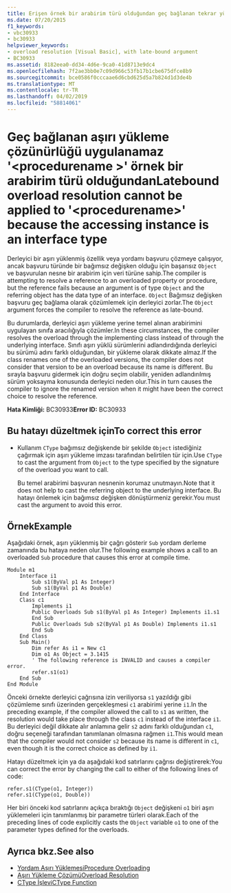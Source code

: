 ```yaml
---
title: Erişen örnek bir arabirim türü olduğundan geç bağlanan tekrar yükleme çözümü '<procedurename>' öğesine uygulanamaz
ms.date: 07/20/2015
f1_keywords:
- vbc30933
- bc30933
helpviewer_keywords:
- overload resolution [Visual Basic], with late-bound argument
- BC30933
ms.assetid: 8182eea0-dd34-4d6e-9ca0-41d8713e9dc4
ms.openlocfilehash: 7f2ae3bb0e7c09d966c53fb17b1cbe675dfce8b9
ms.sourcegitcommit: bce0586f0cccaae6d6cbd625d5a7b824d1d3de4b
ms.translationtype: MT
ms.contentlocale: tr-TR
ms.lasthandoff: 04/02/2019
ms.locfileid: "58814061"
---
```

# <a name="latebound-overload-resolution-cannot-be-applied-to-procedurename-because-the-accessing-instance-is-an-interface-type"></a><span data-ttu-id="8cb66-102">Geç bağlanan aşırı yükleme çözünürlüğü uygulanamaz '\<procedurename >' örnek bir arabirim türü olduğundan</span><span class="sxs-lookup"><span data-stu-id="8cb66-102">Latebound overload resolution cannot be applied to '\<procedurename>' because the accessing instance is an interface type</span></span>
<span data-ttu-id="8cb66-103">Derleyici bir aşırı yüklenmiş özellik veya yordamı başvuru çözmeye çalışıyor, ancak başvuru türünde bir bağımsız değişken olduğu için başarısız `Object` ve başvurulan nesne bir arabirim için veri türüne sahip.</span><span class="sxs-lookup"><span data-stu-id="8cb66-103">The compiler is attempting to resolve a reference to an overloaded property or procedure, but the reference fails because an argument is of type `Object` and the referring object has the data type of an interface.</span></span> <span data-ttu-id="8cb66-104">`Object` Bağımsız değişken başvuru geç bağlama olarak çözümlemek için derleyici zorlar.</span><span class="sxs-lookup"><span data-stu-id="8cb66-104">The `Object` argument forces the compiler to resolve the reference as late-bound.</span></span>  
  
 <span data-ttu-id="8cb66-105">Bu durumlarda, derleyici aşırı yükleme yerine temel alınan arabirimini uygulayan sınıfa aracılığıyla çözümler.</span><span class="sxs-lookup"><span data-stu-id="8cb66-105">In these circumstances, the compiler resolves the overload through the implementing class instead of through the underlying interface.</span></span> <span data-ttu-id="8cb66-106">Sınıfı aşırı yüklü sürümlerini adlandırdığında derleyici bu sürümü adını farklı olduğundan, bir yükleme olarak dikkate almaz.</span><span class="sxs-lookup"><span data-stu-id="8cb66-106">If the class renames one of the overloaded versions, the compiler does not consider that version to be an overload because its name is different.</span></span> <span data-ttu-id="8cb66-107">Bu sırayla başvuru gidermek için doğru seçim olabilir, yeniden adlandırılmış sürüm yoksayma konusunda derleyici neden olur.</span><span class="sxs-lookup"><span data-stu-id="8cb66-107">This in turn causes the compiler to ignore the renamed version when it might have been the correct choice to resolve the reference.</span></span>  
  
 <span data-ttu-id="8cb66-108">**Hata Kimliği:** BC30933</span><span class="sxs-lookup"><span data-stu-id="8cb66-108">**Error ID:** BC30933</span></span>  
  
## <a name="to-correct-this-error"></a><span data-ttu-id="8cb66-109">Bu hatayı düzeltmek için</span><span class="sxs-lookup"><span data-stu-id="8cb66-109">To correct this error</span></span>  
  
-   <span data-ttu-id="8cb66-110">Kullanım `CType` bağımsız değişkende bir şekilde `Object` istediğiniz çağırmak için aşırı yükleme imzası tarafından belirtilen tür için.</span><span class="sxs-lookup"><span data-stu-id="8cb66-110">Use `CType` to cast the argument from `Object` to the type specified by the signature of the overload you want to call.</span></span>  
  
     <span data-ttu-id="8cb66-111">Bu temel arabirimi başvuran nesnenin korumaz unutmayın.</span><span class="sxs-lookup"><span data-stu-id="8cb66-111">Note that it does not help to cast the referring object to the underlying interface.</span></span> <span data-ttu-id="8cb66-112">Bu hatayı önlemek için bağımsız değişken dönüştürmeniz gerekir.</span><span class="sxs-lookup"><span data-stu-id="8cb66-112">You must cast the argument to avoid this error.</span></span>  
  
## <a name="example"></a><span data-ttu-id="8cb66-113">Örnek</span><span class="sxs-lookup"><span data-stu-id="8cb66-113">Example</span></span>  
 <span data-ttu-id="8cb66-114">Aşağıdaki örnek, aşırı yüklenmiş bir çağrı gösterir `Sub` yordam derleme zamanında bu hataya neden olur.</span><span class="sxs-lookup"><span data-stu-id="8cb66-114">The following example shows a call to an overloaded `Sub` procedure that causes this error at compile time.</span></span>  
  
```  
Module m1  
    Interface i1  
        Sub s1(ByVal p1 As Integer)  
        Sub s1(ByVal p1 As Double)  
    End Interface  
    Class c1  
        Implements i1  
        Public Overloads Sub s1(ByVal p1 As Integer) Implements i1.s1  
        End Sub  
        Public Overloads Sub s2(ByVal p1 As Double) Implements i1.s1  
        End Sub  
    End Class  
    Sub Main()  
        Dim refer As i1 = New c1  
        Dim o1 As Object = 3.1415  
        ' The following reference is INVALID and causes a compiler error.  
        refer.s1(o1)   
    End Sub  
End Module  
```  
  
 <span data-ttu-id="8cb66-115">Önceki örnekte derleyici çağrısına izin veriliyorsa `s1` yazıldığı gibi çözümleme sınıfı üzerinden gerçekleşmesi `c1` arabirimi yerine `i1`.</span><span class="sxs-lookup"><span data-stu-id="8cb66-115">In the preceding example, if the compiler allowed the call to `s1` as written, the resolution would take place through the class `c1` instead of the interface `i1`.</span></span> <span data-ttu-id="8cb66-116">Bu derleyici değil dikkate alır anlamına gelir `s2` adını farklı olduğundan `c1`, doğru seçeneği tarafından tanımlanan olmasına rağmen `i1`.</span><span class="sxs-lookup"><span data-stu-id="8cb66-116">This would mean that the compiler would not consider `s2` because its name is different in `c1`, even though it is the correct choice as defined by `i1`.</span></span>  
  
 <span data-ttu-id="8cb66-117">Hatayı düzeltmek için ya da aşağıdaki kod satırlarını çağrısı değiştirerek:</span><span class="sxs-lookup"><span data-stu-id="8cb66-117">You can correct the error by changing the call to either of the following lines of code:</span></span>  
  
```  
refer.s1(CType(o1, Integer))  
refer.s1(CType(o1, Double))  
```  
  
 <span data-ttu-id="8cb66-118">Her biri önceki kod satırlarını açıkça bıraktığı `Object` değişkeni `o1` biri aşırı yüklemeleri için tanımlanmış bir parametre türleri olarak.</span><span class="sxs-lookup"><span data-stu-id="8cb66-118">Each of the preceding lines of code explicitly casts the `Object` variable `o1` to one of the parameter types defined for the overloads.</span></span>  
  
## <a name="see-also"></a><span data-ttu-id="8cb66-119">Ayrıca bkz.</span><span class="sxs-lookup"><span data-stu-id="8cb66-119">See also</span></span>

- [<span data-ttu-id="8cb66-120">Yordam Aşırı Yüklemesi</span><span class="sxs-lookup"><span data-stu-id="8cb66-120">Procedure Overloading</span></span>](../../../visual-basic/programming-guide/language-features/procedures/procedure-overloading.md)
- [<span data-ttu-id="8cb66-121">Aşırı Yükleme Çözümü</span><span class="sxs-lookup"><span data-stu-id="8cb66-121">Overload Resolution</span></span>](../../../visual-basic/programming-guide/language-features/procedures/overload-resolution.md)
- [<span data-ttu-id="8cb66-122">CType İşlevi</span><span class="sxs-lookup"><span data-stu-id="8cb66-122">CType Function</span></span>](../../../visual-basic/language-reference/functions/ctype-function.md)
